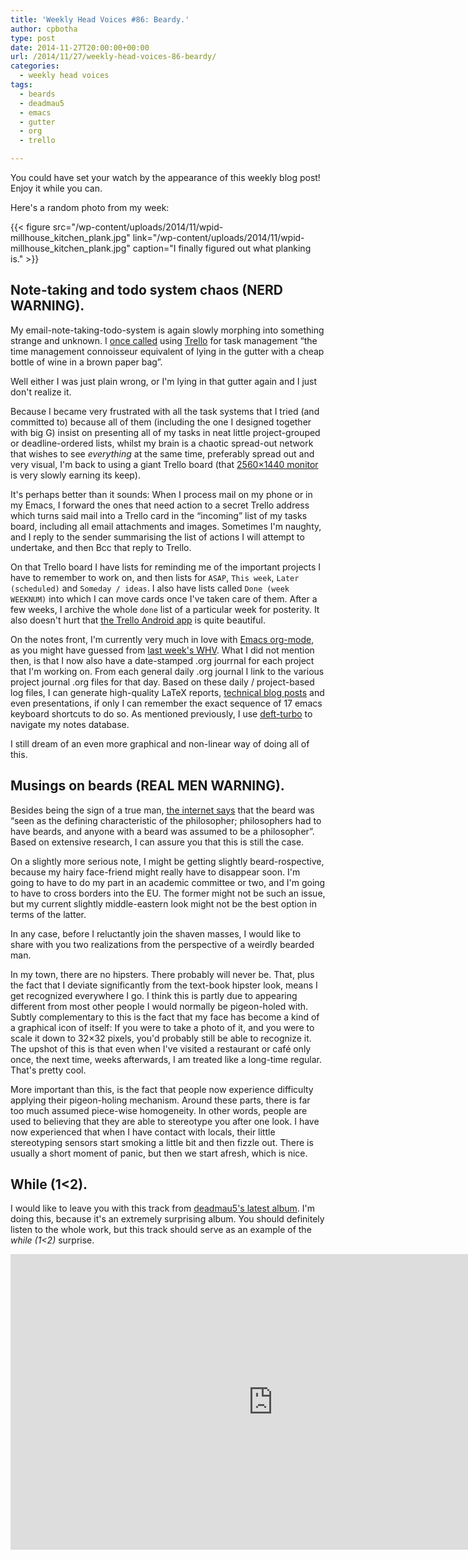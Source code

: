 ```yaml
---
title: 'Weekly Head Voices #86: Beardy.'
author: cpbotha
type: post
date: 2014-11-27T20:00:00+00:00
url: /2014/11/27/weekly-head-voices-86-beardy/
categories:
  - weekly head voices
tags:
  - beards
  - deadmau5
  - emacs
  - gutter
  - org
  - trello

---
```

You could have set your watch by the appearance of this weekly blog post! Enjoy it while you can. 

Here's a random photo from my week:

{{< figure src="/wp-content/uploads/2014/11/wpid-millhouse_kitchen_plank.jpg" link="/wp-content/uploads/2014/11/wpid-millhouse_kitchen_plank.jpg" caption="I finally figured out what planking is." >}}

## Note-taking and todo system chaos (NERD WARNING).

My email-note-taking-todo-system is again slowly morphing into something strange and unknown. I <a href="http://noeskasmit.com/comparison-of-task-managers-rtm-astrid-wunderlist-todoist/#comment-71">once called</a> using <a href="https://trello.com/">Trello</a> for task management “the time management connoisseur equivalent of lying in the gutter with a cheap bottle of wine in a brown paper bag”.

Well either I was just plain wrong, or I'm lying in that gutter again and I just don't realize it.

Because I became very frustrated with all the task systems that I tried (and committed to) because all of them (including the one I designed together with big G) insist on presenting all of my tasks in neat little project-grouped or deadline-ordered lists, whilst my brain is a chaotic spread-out network that wishes to see <i>everything</i> at the same time, preferably spread out and very visual, I'm back to using a giant Trello board (that <a href="http://vxlabs.com/2014/08/08/driving-the-dell-u2713hm-at-2650x1440-from-the-hdmi-output-of-the-acer-v3-571g/">2560×1440 monitor</a> is very slowly earning its keep).

It's perhaps better than it sounds: When I process mail on my phone or in my Emacs, I forward the ones that need action to a secret Trello address which turns said mail into a Trello card in the “incoming” list of my tasks board, including all email attachments and images. Sometimes I'm naughty, and I reply to the sender summarising the list of actions I will attempt to undertake, and then Bcc that reply to Trello.

On that Trello board I have lists for reminding me of the important projects I have to remember to work on, and then lists for <code>ASAP</code>, <code>This week</code>, <code>Later (scheduled)</code> and <code>Someday / ideas</code>. I also have lists called <code>Done (week WEEKNUM)</code> into which I can move cards once I've taken care of them. After a few weeks, I archive the whole <code>done</code> list of a particular week for posterity. It also doesn't hurt that <a href="https://play.google.com/store/apps/details?id=com.trello">the Trello Android app</a> is quite beautiful.

On the notes front, I'm currently very much in love with <a href="http://orgmode.org/">Emacs org-mode</a>, as you might have guessed from <a href="http://cpbotha.net/2014/11/20/weekly-head-voices-85-gone-south/">last week's WHV</a>. What I did not mention then, is that I now also have a date-stamped .org jourrnal for each project that I'm working on. From each general daily .org journal I link to the various project journal .org files for that day. Based on these daily / project-based log files, I can generate high-quality LaTeX reports, <a href="http://vxlabs.com/2014/06/16/level-sets-the-practical-10-minute-introduction/">technical blog posts</a> and even presentations, if only I can remember the exact sequence of 17 emacs keyboard shortcuts to do so. As mentioned previously, I use <a href="https://github.com/cpbotha/deft-turbo">deft-turbo</a> to navigate my notes database.

I still dream of an even more graphical and non-linear way of doing all of this.

## Musings on beards (REAL MEN WARNING).

Besides being the sign of a true man, <a href="http://en.wikipedia.org/wiki/Beard#The_.22Philosopher.27s_beard.22">the internet says</a> that the beard was “seen as the defining characteristic of the philosopher; philosophers had to have beards, and anyone with a beard was assumed to be a philosopher”. Based on extensive research, I can assure you that this is still the case.

On a slightly more serious note, I might be getting slightly beard-rospective, because my hairy face-friend might really have to disappear soon. I'm going to have to do my part in an academic committee or two, and I'm going to have to cross borders into the EU. The former might not be such an issue, but my current slightly middle-eastern look might not be the best option in terms of the latter.

In any case, before I reluctantly join the shaven masses, I would like to share with you two realizations from the perspective of a weirdly bearded man.

In my town, there are no hipsters. There probably will never be. That, plus the fact that I deviate significantly from the text-book hipster look, means I get recognized everywhere I go. I think this is partly due to appearing different from most other people I would normally be pigeon-holed with. Subtly complementary to this is the fact that my face has become a kind of a graphical icon of itself: If you were to take a photo of it, and you were to scale it down to 32×32 pixels, you'd probably still be able to recognize it. The upshot of this is that even when I've visited a restaurant or café only once, the next time, weeks afterwards, I am treated like a long-time regular. That's pretty cool.

More important than this, is the fact that people now experience difficulty applying their pigeon-holing mechanism. Around these parts, there is far too much assumed piece-wise homogeneity. In other words, people are used to believing that they are able to stereotype you after one look. I have now experienced that when I have contact with locals, their little stereotyping sensors start smoking a little bit and then fizzle out. There is usually a short moment of panic, but then we start afresh, which is nice.

## While (1<2).

I would like to leave you with this track from <a href="http://en.wikipedia.org/wiki/While(1_Is_Less_Than_2)">deadmau5's latest album</a>. I'm doing this, because it's an extremely surprising album. You should definitely listen to the whole work, but this track should serve as an example of the <i>while (1&lt;2)</i> surprise.

<div class="jetpack-video-wrapper">
<div class="embed-vimeo" style="text-align: center;">
<iframe allowfullscreen="" frameborder="0" height="473" mozallowfullscreen="" src="https://player.vimeo.com/video/101257125" webkitallowfullscreen="" width="840"></iframe>
</div>
</div>

 [1]: http://cpbotha.net/wp-content/uploads/2014/11/wpid-millhouse_kitchen_plank-300x225.jpg
